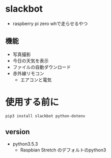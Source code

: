 # slackbot
* raspberry pi zero whで走らせるやつ

## 機能
* 写真撮影
* 今日の天気を表示
* ファイルの自動ダウンロード
* 赤外線リモコン
    * エアコンと電気

# 使用する前に
```bash
pip3 install slackbot python-dotenv
```
## version
* python3.5.3
    * Raspbian Stretch のデフォルトのpython3
